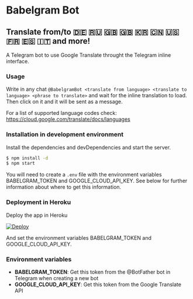 # Babelgram Bot 
## Translate from/to :de: :ru: :gb: :uk: :kr: :cn: :us: :fr: :es: :it: and more!
A Telegram bot to use Google Translate throught the Telegram inline interface.

### Usage
Write in any chat `@BabelgramBot <translate from language> <translate to language> <phrase to translate>` and wait for the inline translation to load. Then click on it and it will be sent as a message.

For a list of supported language codes check: https://cloud.google.com/translate/docs/languages

### Installation in development environment
Install the dependencies and devDependencies and start the server.

```sh
$ npm install -d
$ npm start
```

You will need to create a `.env` file with the environment variables BABELGRAM_TOKEN and GOOGLE_CLOUD_API_KEY. See below for further information about where to get this information.

### Deployment in Heroku

Deploy the app in Heroku

[![Deploy](https://www.herokucdn.com/deploy/button.svg)](https://heroku.com/deploy?template=https://github.com/jonbesga/babelgrambot)

And set the environment variables BABELGRAM_TOKEN and GOOGLE_CLOUD_API_KEY.

### Environment variables
* **BABELGRAM_TOKEN**: Get this token from the @BotFather bot in Telegram when creating a new bot
* **GOOGLE_CLOUD_API_KEY**: Get this token from the Google Translate API
